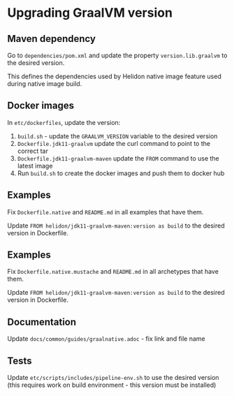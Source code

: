 # Upgrading GraalVM version

## Maven dependency
Go to `dependencies/pom.xml` and update the property `version.lib.graalvm` to the desired version.

This defines the dependencies used by Helidon native image feature used during native image build.

## Docker images
In `etc/dockerfiles`, update the version:

1. `build.sh` - update the `GRAALVM_VERSION` variable to the desired version
2. `Dockerfile.jdk11-graalvm` update the curl command to point to the correct tar
3. `Dockerfile.jdk11-graalvm-maven` update the `FROM` command to use the latest image
4. Run `build.sh` to create the docker images and push them to docker hub

## Examples
Fix `Dockerfile.native` and `README.md` in all examples that have them.

Update `FROM helidon/jdk11-graalvm-maven:version as build` to the desired version in Dockerfile.

## Examples
Fix `Dockerfile.native.mustache` and `README.md` in all archetypes that have them.

Update `FROM helidon/jdk11-graalvm-maven:version as build` to the desired version in Dockerfile.

## Documentation
Update `docs/common/guides/graalnative.adoc` - fix link and file name

## Tests
Update `etc/scripts/includes/pipeline-env.sh` to use the desired version 
(this requires work on build environment - this version must be installed)